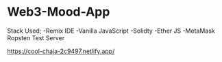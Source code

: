 # Web3-Mood-App
Stack Used;
-Remix IDE
-Vanilla JavaScript
-Solidty
-Ether JS
-MetaMask
Ropsten Test Server

https://cool-chaja-2c9497.netlify.app/
